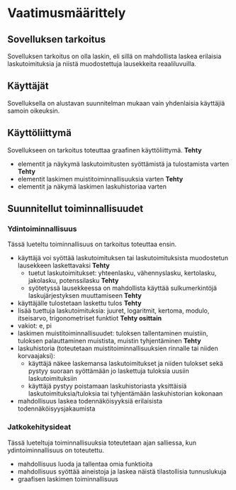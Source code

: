 # Vaatimusmäärittely

## Sovelluksen tarkoitus

Sovelluksen tarkoitus on olla laskin, eli sillä  on mahdollista laskea erilaisia laskutoimituksia ja niistä muodostettuja lausekkeita reaaliluvuilla.

## Käyttäjät

Sovelluksella on alustavan suunnitelman mukaan vain yhdenlaisia käyttäjiä samoin oikeuksin.

## Käyttöliittymä

Sovellukseen on tarkoitus toteuttaa graafinen käyttöliittymä. **Tehty**
  
  - elementit ja näykymä laskutoimitusten syöttämistä ja tulostamista varten **Tehty**
  - elementit laskimen muistitoiminnallisuuksia varten **Tehty**
  - elementit ja näkymä laskimen laskuhistoriaa varten

## Suunnitellut toiminnallisuudet

### Ydintoiminnallisuus

Tässä lueteltu toiminnallisuus on tarkoitus toteuttaa ensin.

- käyttäjä voi syöttää laskutoimituksen tai laskutoimituksista muodostetun lausekkeen laskettavaksi **Tehty**
  - tuetut laskutoimitukset: yhteenlasku, vähennyslasku, kertolasku, jakolasku, potenssilasku **Tehty**
  - syötetyssä lausekkeessa on mahdollista käyttää sulkumerkintöjä laskujärjestyksen muuttamiseen **Tehty**
- käyttäjälle tulostetaan laskettu tulos **Tehty**
- lisää tuettuja laskutoimituksia: juuret, logaritmit, kertoma, modulo, itseisarvo, trigonometriset funktiot **Tehty osittain**
- vakiot: e, pi
- laskimen muistitoiminnallisuudet: tuloksen tallentaminen muistiin, tuloksen palauttaminen muistista, muistin tyhjentäminen **Tehty**
- laskuhistoria (toteutetaan muistitoiminnallisuuksien rinnalle tai niiden korvaajaksi):
  - käyttäjä näkee laskemansa laskutoimitukset ja niiden tulokset sekä pystyy suoraan syöttämään jo laskettuja tuloksia uusiin laskutoimituksiin
  - käyttäjä pystyy poistamaan laskuhistoriasta yksittäisiä laskutoimituksia/tuloksia tai tyhjentämään laskuhistorian kokonaan
- mahdollisuus laskea todennäköisyyksiä erilaisista todennäköisyysjakaumista

### Jatkokehitysideat

Tässä lueteltuja toiminnallisuuksia toteutetaan ajan salliessa, kun ydintoiminnallisuus on toteutettu.

- mahdollisuus luoda ja tallentaa omia funktioita
- mahdollisuus syöttää aineistoja ja laskea näistä tilastollisia tunnuslukuja
- graafisen laskimen toiminnallisuus

